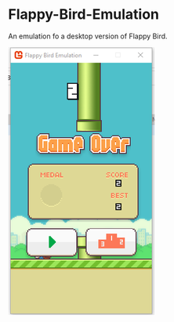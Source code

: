 # Flappy-Bird-Emulation
An emulation fo a desktop version of Flappy Bird.

![alt text](https://github.com/arodrigues97/Flappy-Bird-Emulation/blob/master/game-over.png)
